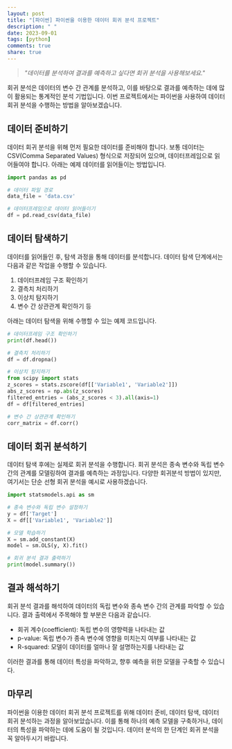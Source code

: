 ```yaml
---
layout: post
title: "[파이썬] 파이썬을 이용한 데이터 회귀 분석 프로젝트"
description: " "
date: 2023-09-01
tags: [python]
comments: true
share: true
---
```


> _"데이터를 분석하여 결과를 예측하고 싶다면 회귀 분석을 사용해보세요."_

회귀 분석은 데이터의 변수 간 관계를 분석하고, 이를 바탕으로 결과를 예측하는 데에 많이 활용되는 통계적인 분석 기법입니다. 이번 프로젝트에서는 파이썬을 사용하여 데이터 회귀 분석을 수행하는 방법을 알아보겠습니다.

## 데이터 준비하기

데이터 회귀 분석을 위해 먼저 필요한 데이터를 준비해야 합니다. 보통 데이터는 CSV(Comma Separated Values) 형식으로 저장되어 있으며, 데이터프레임으로 읽어들여야 합니다. 아래는 예제 데이터를 읽어들이는 방법입니다.

```python
import pandas as pd

# 데이터 파일 경로
data_file = 'data.csv'

# 데이터프레임으로 데이터 읽어들이기
df = pd.read_csv(data_file)
```

## 데이터 탐색하기

데이터를 읽어들인 후, 탐색 과정을 통해 데이터를 분석합니다. 데이터 탐색 단계에서는 다음과 같은 작업을 수행할 수 있습니다.

1. 데이터프레임 구조 확인하기
2. 결측치 처리하기
3. 이상치 탐지하기
4. 변수 간 상관관계 확인하기 등

아래는 데이터 탐색을 위해 수행할 수 있는 예제 코드입니다.

```python
# 데이터프레임 구조 확인하기
print(df.head())

# 결측치 처리하기
df = df.dropna()

# 이상치 탐지하기
from scipy import stats
z_scores = stats.zscore(df[['Variable1', 'Variable2']])
abs_z_scores = np.abs(z_scores)
filtered_entries = (abs_z_scores < 3).all(axis=1)
df = df[filtered_entries]

# 변수 간 상관관계 확인하기
corr_matrix = df.corr()
```

## 데이터 회귀 분석하기

데이터 탐색 후에는 실제로 회귀 분석을 수행합니다. 회귀 분석은 종속 변수와 독립 변수 간의 관계를 모델링하여 결과를 예측하는 과정입니다. 다양한 회귀분석 방법이 있지만, 여기서는 단순 선형 회귀 분석을 예시로 사용하겠습니다.

```python
import statsmodels.api as sm

# 종속 변수와 독립 변수 설정하기
y = df['Target']
X = df[['Variable1', 'Variable2']]

# 모델 학습하기
X = sm.add_constant(X)
model = sm.OLS(y, X).fit()

# 회귀 분석 결과 출력하기
print(model.summary())
```

## 결과 해석하기

회귀 분석 결과를 해석하여 데이터의 독립 변수와 종속 변수 간의 관계를 파악할 수 있습니다. 결과 출력에서 주목해야 할 부분은 다음과 같습니다.

- 회귀 계수(coefficient): 독립 변수의 영향력을 나타내는 값
- p-value: 독립 변수가 종속 변수에 영향을 미치는지 여부를 나타내는 값
- R-squared: 모델이 데이터를 얼마나 잘 설명하는지를 나타내는 값

이러한 결과를 통해 데이터 특성을 파악하고, 향후 예측을 위한 모델을 구축할 수 있습니다.

## 마무리

파이썬을 이용한 데이터 회귀 분석 프로젝트를 위해 데이터 준비, 데이터 탐색, 데이터 회귀 분석하는 과정을 알아보았습니다. 이를 통해 하나의 예측 모델을 구축하거나, 데이터의 특성을 파악하는 데에 도움이 될 것입니다. 데이터 분석의 한 단계인 회귀 분석을 꼭 알아두시기 바랍니다.